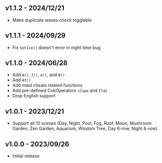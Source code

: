 ## v1.1.2 - 2024/12/21

- Make duplicate waves check togglable

## v1.1.1 - 2024/09/29

- Fix `SetIce()` doesn't error in night time bug

## v1.1.0 - 2024/06/28

- Add `A()`, `J()`, `a()`, and `N()`
- Add `At()`
- Add maid cheats related functions
- Add pre-defined CobOperators `slope` and `flat`
- Drop English support

## v1.0.1 - 2023/12/21

- Support all 12 scenes (Day, Night, Pool, Fog, Roof, Moon, Mushroom Garden, Zen Garden, Aquarium, Wisdom Tree, Day 6-row, Night 6-row)

## v1.0.0 - 2023/09/26

- Initial release